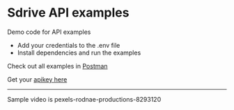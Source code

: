 # Sdrive API examples
Demo code for API examples

* Add your credentials to the .env file
* Install dependencies and run the examples

Check out all examples in [Postman](https://www.postman.com/restless-star-538395/workspace/sdrive-api/request/6775082-f03ac6b8-6b9e-4039-bfab-c9fb8d01a836)

Get your [apikey here](https://sdrive.app/user/api") 


---
Sample video is pexels-rodnae-productions-8293120
